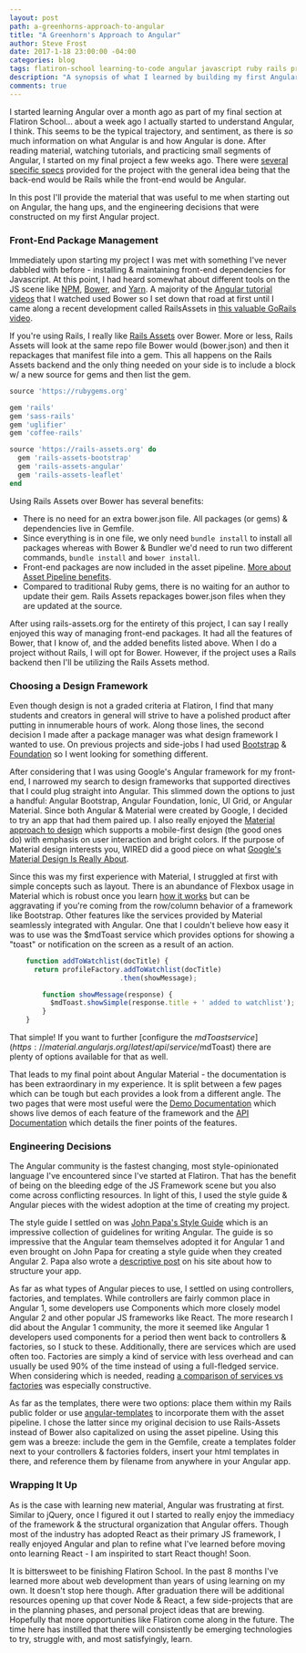 ```yaml
---
layout: post
path: a-greenhorns-approach-to-angular
title: "A Greenhorn's Approach to Angular"
author: Steve Frost
date: 2017-1-18 23:00:00 -04:00
categories: blog
tags: flatiron-school learning-to-code angular javascript ruby rails project
description: "A synopsis of what I learned by building my first Angular web app including the resources that were helpful to me, the hang ups, and the engineering decisions that were constructed on my first Angular project."
comments: true
---
```


I started learning Angular over a month ago as part of my final section at Flatiron School... about a week ago I actually started to understand Angular, I think. This seems to be the typical trajectory, and sentiment, as there is _so_ much information on what Angular is and how Angular is done. After reading material, watching tutorials, and practicing small segments of Angular, I started on my final project a few weeks ago. There were [several specific specs](https://github.com/steveafrost/daily-documentary/blob/master/spec.md) provided for the project with the general idea being that the back-end would be Rails while the front-end would be Angular.

In this post I'll provide the material that was useful to me when starting out on Angular, the hang ups, and the engineering decisions that were constructed on my first Angular project.

### Front-End Package Management

Immediately upon starting my project I was met with something I've never dabbled with before - installing & maintaining front-end dependencies for Javascript. At this point, I had heard somewhat about different tools on the JS scene like [NPM](https://www.npmjs.com/), [Bower](https://bower.io/), and [Yarn](https://yarnpkg.com/). A majority of the [Angular tutorial videos](https://www.youtube.com/watch?v=zKkUN-mJtPQ) that I watched used Bower so I set down that road at first until I came along a recent development called RailsAssets in [this valuable GoRails video](https://gorails.com/episodes/rails-assets).

If you're using Rails, I really like [Rails Assets](https://rails-assets.org/#/) over Bower. More or less, Rails Assets will look at the same repo file Bower would (bower.json) and then it repackages that manifest file into a gem. This all happens on the Rails Assets backend and the only thing needed on your side is to include a block w/ a new source for gems and then list the gem.

```ruby
source 'https://rubygems.org'

gem 'rails'
gem 'sass-rails'
gem 'uglifier'
gem 'coffee-rails'

source 'https://rails-assets.org' do
  gem 'rails-assets-bootstrap'
  gem 'rails-assets-angular'
  gem 'rails-assets-leaflet'
end
```

Using Rails Assets over Bower has several benefits:

* There is no need for an extra bower.json file. All packages (or gems) & dependencies live in Gemfile.
* Since everything is in one file, we only need `bundle install` to install all packages whereas with Bower & Bundler we'd need to run two different commands, `bundle install` and `bower install`.
* Front-end packages are now included in the asset pipeline. [More about Asset Pipeline benefits](http://guides.rubyonrails.org/asset_pipeline.html).
* Compared to traditional Ruby gems, there is no waiting for an author to update their gem. Rails Assets repackages bower.json files when they are updated at the source.

After using rails-assets.org for the entirety of this project, I can say I really enjoyed this way of managing front-end packages. It had all the features of Bower, that I know of, and the added benefits listed above. When I do a project without Rails, I will opt for Bower. However, if the project uses a Rails backend then I'll be utilizing the Rails Assets method.

### Choosing a Design Framework

Even though design is not a graded criteria at Flatiron, I find that many students and creators in general will strive to have a polished product after putting in innumerable hours of work. Along those lines, the second decision I made after a package manager was what design framework I wanted to use. On previous projects and side-jobs I had used [Bootstrap](http://getbootstrap.com/) & [Foundation](http://foundation.zurb.com/) so I went looking for something different. 

After considering that I was using Google's Angular framework for my front-end, I narrowed my search to design frameworks that supported directives that I could plug straight into Angular. This slimmed down the options to just a handful: Angular Bootstrap, Angular Foundation, Ionic, UI Grid, or Angular Material. Since both Angular & Material were created by Google, I decided to try an app that had them paired up. I also really enjoyed the [Material approach to design](https://material.io/guidelines/) which supports a mobile-first design (the good ones do) with emphasis on user interaction and bright colors. If the purpose of Material design interests you, WIRED did a good piece on what [Google's Material Design Is Really About](https://www.wired.com/insights/2014/12/google-material-design/).

Since this was my first experience with Material, I struggled at first with simple concepts such as layout. There is an abundance of Flexbox usage in Material which is robust once you learn [how it works](https://css-tricks.com/snippets/css/a-guide-to-flexbox/) but can be aggravating if you're coming from the row/column behavior of a framework like Bootstrap. Other features like the services provided by Material seamlessly integrated with Angular. One that I couldn't believe how easy it was to use was the $mdToast service which provides options for showing a "toast" or notification on the screen as a result of an action.

```javascript
    function addToWatchlist(docTitle) {
      return profileFactory.addToWatchlist(docTitle)
                           .then(showMessage);

        function showMessage(response) {
          $mdToast.showSimple(response.title + ' added to watchlist');
        }
    }
```

That simple! If you want to further [configure the $mdToast service](https://material.angularjs.org/latest/api/service/$mdToast) there are plenty of options available for that as well.

That leads to my final point about Angular Material - the documentation is has been extraordinary in my experience. It is split between a few pages which can be tough but each provides a look from a different angle. The two pages that were most useful were the [Demo Documentation](https://material.angularjs.org/latest/demo/) which shows live demos of each feature of the framework and the [API Documentation](https://material.angularjs.org/latest/api/directive/mdAutocomplete) which details the finer points of the features.

### Engineering Decisions

The Angular community is the fastest changing, most style-opinionated language I've encountered since I've started at Flatiron. That has the benefit of being on the bleeding edge of the JS Framework scene but you also come across conflicting resources. In light of this, I used the style guide & Angular pieces with the widest adoption at the time of creating my project.

The style guide I settled on was [John Papa's Style Guide](https://github.com/johnpapa/angular-styleguide/blob/master/a1/README.md#single-responsibility) which is an impressive collection of guidelines for writing Angular. The guide is so impressive that the Angular team themselves adopted it for Angular 1 and even brought on John Papa for creating a style guide when they created Angular 2. Papa also wrote a [descriptive post](https://johnpapa.net/angular-app-structuring-guidelines/) on his site about how to structure your app.

As far as what types of Angular pieces to use, I settled on using controllers, factories, and templates. While controllers are fairly common place in Angular 1, some developers use Components which more closely model Angular 2 and other popular JS frameworks like React. The more research I did about the Angular 1 community, the more it seemed like Angular 1 developers used components for a period then went back to controllers & factories, so I stuck to these. Additionally, there are services which are used often too. Factories are simply a kind of service with less overhead and can usually be used 90% of the time instead of using a full-fledged service. When considering which is needed, reading [a comparison of services vs factories](https://blog.thoughtram.io/angular/2015/07/07/service-vs-factory-once-and-for-all.html) was especially constructive.

As far as the templates, there were two options: place them within my Rails public folder or use [angular-templates](https://github.com/pitr/angular-rails-templates) to incorporate them with the asset pipeline. I chose the latter since my original decision to use Rails-Assets instead of Bower also capitalized on using the asset pipeline. Using this gem was a breeze: include the gem in the Gemfile, create a templates folder next to your controllers & factories folders, insert your html templates in there, and reference them by filename from anywhere in your Angular app.

### Wrapping It Up

As is the case with learning new material, Angular was frustrating at first. Similar to jQuery, once I figured it out I started to really enjoy the immediacy of the framework & the structural organization that Angular offers. Though most of the industry has adopted React as their primary JS framework, I really enjoyed Angular and plan to refine what I've learned before moving onto learning React - I am inspirited to start React though! Soon.

It is bittersweet to be finishing Flatiron School. In the past 8 months I've learned more about web development than years of using learning on my own. It doesn't stop here though. After graduation there will be additional resources opening up that cover Node & React, a few side-projects that are in the planning phases, and personal project ideas that are brewing. Hopefully that more opportunities like Flatiron come along in the future. The time here has instilled that there will consistently be emerging technologies to try, struggle with, and most satisfyingly, learn.
